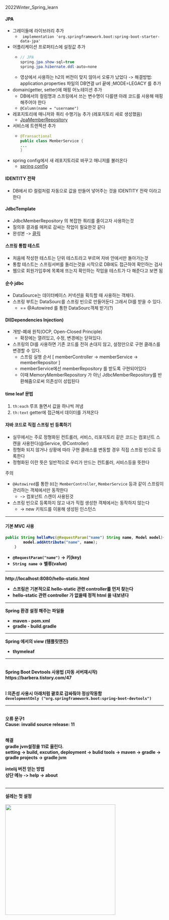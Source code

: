 2022Winter_Spring_learn

<h4> JPA </h4>

+ 그레이들에 라이브러리 추가
  - ``` implementation 'org.springframework.boot:spring-boot-starter-data-jpa'```
+ 어플리케이션 프로퍼티스에 설정값 추가
  - ```java
    // JPA
    spring.jpa.show-sql=true
    spring.jpa.hibernate.ddl-auto=none
    ```
  - 영상에서 사용하는 h2의 버전이 맞지 않아서 오류가 났었다 -> 해결방법: application.properties 파일의 DB연결 url 끝에 ;MODE=LEGACY 를 추가
+ domain(getter, setter)에 매핑 어노테이션 추가
  - DB에서의 컬럼명과 스프링에서 쓰는 변수명이 다를땐 아래 코드를 사용해 매핑해주어야 한다
  -  ```@Column(name = "username")```
+ 레포지토리에 매니저와 쿼리 수행기능 추가 (레포지토리 새로 생성했음)
  - [JpaMemberRepository](https://github.com/CSN-ah22/2022Winter_Spring_learn/blob/main/src/main/java/hello/hellospring/repository/JpaMemberRepository.java)
+ 서비스에 트렌젝션 추가
  - ```java
    @Transactional
    public class MemberService {
    ...
    }
    ```
+ spring config에서 새 레포지토리로 바꾸고 매니저를 불러온다
  - [spring config](https://github.com/CSN-ah22/2022Winter_Spring_learn/blob/main/src/main/java/hello/hellospring/SpringConfig.java)
<h4> IDENTITY 전략 </h4>

+ DB에서 ID 컬럼처럼 자동으로 값을 만들어 넣어주는 것을 IDENTITY 전략 이라고 한다

<h4> JdbcTemplate </h4>

+ JdbcMemberRepository 의 복잡한 쿼리를 줄이고자 사용하는것
+ 질의후 결과를 매퍼로 감싸는 작업이 필요한것 같다
+  완성본 -> [클릭](https://github.com/CSN-ah22/2022Winter_Spring_learn/blob/main/src/main/java/hello/hellospring/repository/JdbcTemplateMemberRepository.java) 

<h4> 스프링 통합 테스트 </h4>

+ 처음에 작성한 테스트는 단위 테스트라고 부르며 자바 안에서만 돌아가는것
+ 통합 테스트는 스프링서버를 돌리는것을 시작으로 DB에도 접근하여 확인하는 검사
+ 웹으로 회원가입후에 목록에 뜨는지 확인하는 작업을 테스트가 다 해준다고 보면 됨

<h4> 순수 jdbc </h4>

+ DataSource는 데이터베이스 커넥션을 획득할 때 사용하는 객체다. 
+ 스프링 부트는 DataSourc를 스프링 빈으로 만들어둔다 그래서 DI를 받을 수 있다. 
  - == @Autowired 를 통한 DataSourc객체 받기(?)

<h4> DI(Dependencies Injection) </h4>

+ 개방-폐쇄 원칙(OCP, Open-Closed Principle)
  - 확장에는 열려있고, 수정, 변경에는 닫혀있다.
+ 스프링의 DI를 사용하면 기존 코드를 전혀 손대지 않고, 설정만으로 구현
클래스를 변경할 수 있다.
  - 스프링 실행 순서 [ memberController -> memberService -> memberRepositor ]
  - memberService에선 memberRepository 를 받도록 구현되어있다
  - 이때 MemoryMemberRepository 가 아닌 JdbcMemberRepository를 반환해줌으로써 의존성이 성립된다

<h4> time leaf 문법 </h4>
  
1.  ```th:each``` 루프 돌면서 값을 하나씩 꺼냄
2.  ```th:text``` getter에 접근해서 데이터를 가져온다

<h4> 자바 코드로 직접 스프링 빈 등록하기</h4>


+ 실무에서는 주로 정형화된 컨트롤러, 서비스, 리포지토리 같은 코드는 컴포넌트 스캔을 사용한다(@Service, @Controller)
+ 정형화 되지 않거나 상황에 따라 구현 클래스를 변동할 경우 직접 스프링 빈으로 등록한다
+ 정형화된 이란 뜻은 일반적으로 우리가 만드는 컨트롤러, 서비스등을 뜻한다

주의
+ ```@Autowired```를 통한 ```DI```는 ```MemberController```, ```MemberService``` 등과 같이 스프링이 관리하는 객체에서만 동작한다 
  - -> 컴포넌트 스캔이 사용된것
+ 스프링 빈으로 등록하지 않고 내가 직접 생성한 객체에서는 동작하지 않는다
  - -> new 키워드를 이용해 생성된 인스턴스
---
<h4>기본 MVC 사용<h4>

```java
public String helloMvc(@RequestParam("name") String name, Model model){
        model.addAttribute("name", name);
    }
```
+ ```@RequestParam("name")``` -> 키(key)
+ ```String name``` -> 벨류(value)

---

http://localhost:8080/hello-static.html
+ 스프링은 기본적으로 hello-static 관련 controller를 먼저 찾는다
+ hello-static 관련 controller 가 없을때 정적 html 을 내보낸다

---

Spring 환경 설정 해주는 파일들 
+ maven - pom.xml
+ gradle - build.gradle

---

Spring 에서의 view (템플릿엔진)
+ thymeleaf

---

<br>
Spring Boot Devtools 사용법 (자동 서버재시작)<br>
https://barbera.tistory.com/47<br><br>

❕ 의존성 사용시 아래처럼 괄호로 감싸줘야 정상작동함<br>
```developmentOnly ("org.springframework.boot:spring-boot-devtools")```

---

<br>
오류 문구1 <br>
Cause: invalid source release: 11<br>
<br>

해결<br>
gradle jvm설정을 11로 올린다.<br>
setting -> build, excution, deployment -> bulid tools -> maven -> gradle -> gradle projects -> gradle jvm
<br><br>
intelij 버전 얻는 방법<br>
상단 메뉴 -> help -> about<br><br>

---

설레는 첫 설정<br><br>
<img src="https://user-images.githubusercontent.com/70833455/153721480-f0c9c8b6-7c93-4ac0-8cf0-2f112a0daa76.png" width=350 height=350>

